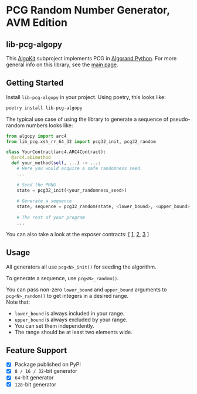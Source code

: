 # PCG Random Number Generator, AVM Edition

## lib-pcg-algopy
This [AlgoKit](http://algokit.io) subproject implements PCG in [Algorand Python](https://github.com/algorandfoundation/puya).
For more general info on this library, see the [main page](../..).

## Getting Started
Install `lib-pcg-algopy` in your project.
Using poetry, this looks like:
```bash
poetry install lib-pcg-algopy
```

The typical use case of using the library to generate a sequence of pseudo-random numbers looks like:
```python
from algopy import arc4
from lib_pcg.xsh_rr_64_32 import pcg32_init, pcg32_random

class YourContract(arc4.ARC4Contract):
  @arc4.abimethod
  def your_method(self, ...) -> ...:
    # Here you would acquire a safe randomness seed.
    ...
    
    # Seed the PRNG
    state = pcg32_init(<your_randomness_seed>)
  
    # Generate a sequence
    state, sequence = pcg32_random(state, <lower_bound>, <upper_bound>, <sequence_length>)
  
    # The rest of your program
    ...
```
You can also take a look at the exposer contracts:
[
  [1](./smart_contracts/lib_pcg32_exposer/contract.py),
  [2](./smart_contracts/lib_pcg64_exposer/contract.py),
  [3](./smart_contracts/lib_pcg128_exposer/contract.py)
]

## Usage
All generators all use `pcg<N>_init()` for seeding the algorithm.

To generate a sequence, use `pcg<N>_random()`.

You can pass non-zero `lower_bound` and `upper_bound` arguments to `pcg<N>_random()` to get integers in a desired range.  
Note that:
- `lower_bound` is always included in your range.
- `upper_bound` is always excluded by your range.
- You can set them independently.
- The range should be at least two elements wide.

## Feature Support
- [x] Package published on PyPI
- [x] `8 / 16 / 32`-bit generator
- [x] `64`-bit generator
- [x] `128`-bit generator
